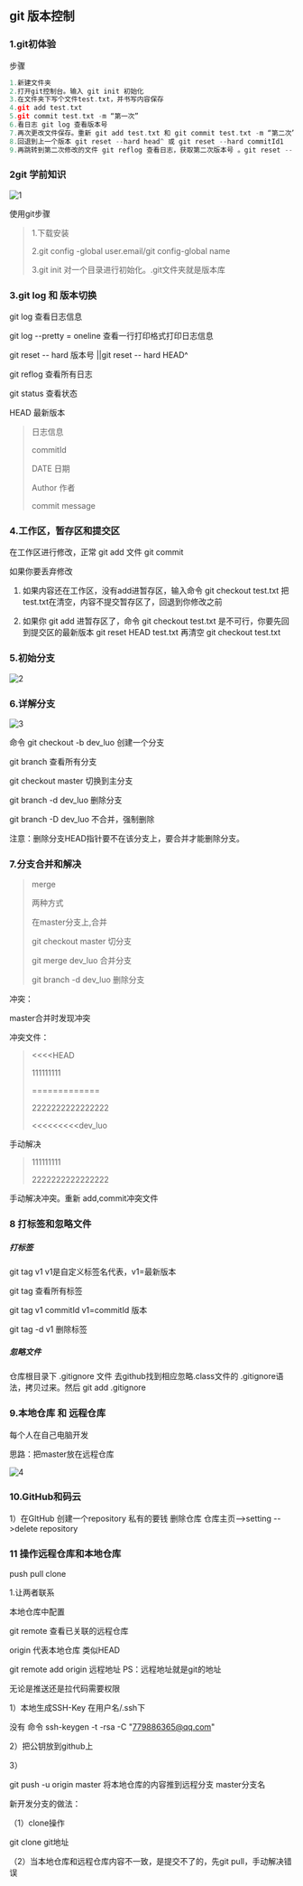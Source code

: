 ## git 版本控制

### 1.git初体验

步骤

```go
1.新建文件夹
2.打开git控制台。输入 git init 初始化  
3.在文件夹下写个文件test.txt，并书写内容保存
4.git add test.txt
5.git commit test.txt -m “第一次”
6.看日志 git log 查看版本号
7.再次更改文件保存。重新 git add test.txt 和 git commit test.txt -m “第二次” ，gitlog
8.回退到上一个版本 git reset --hard head^ 或 git reset --hard commitId1
9.再跳转到第二次修改的文件 git reflog 查看日志，获取第二次版本号 。git reset -- hard  commitId2

```

### 2git 学前知识

![1](.\1.png)

使用git步骤

> 1.下载安装
>
> 2.git config -global user.email/git config-global name
>
> 3.git init 对一个目录进行初始化。.git文件夹就是版本库

 

### 3.git log 和 版本切换

git log  查看日志信息

git log  --pretty = oneline  查看一行打印格式打印日志信息

git reset  -- hard 版本号  ||git reset  -- hard  HEAD^

git reflog 查看所有日志

git status  查看状态

HEAD 最新版本 



> 日志信息
>
> commitId
>
> DATE 日期
>
> Author  作者
>
> commit message

###  4.工作区，暂存区和提交区

在工作区进行修改，正常 git add 文件  git commit 

如果你要丢弃修改

1. 如果内容还在工作区，没有add进暂存区，输入命令 git checkout  test.txt 把test.txt在清空，内容不提交暂存区了，回退到你修改之前

2. 如果你 git  add   进暂存区了，命令 git checkout  test.txt 是不可行，你要先回到提交区的最新版本  git reset HEAD test.txt 再清空 git checkout  test.txt 

### 5.初始分支



![2](.\2.png)

### 6.详解分支



![3](.\3.png)

命令 git checkout -b dev_luo 创建一个分支

git branch 查看所有分支

git checkout master 切换到主分支

git branch -d dev_luo 删除分支  

git branch -D dev_luo 不合并，强制删除

注意：删除分支HEAD指针要不在该分支上，要合并才能删除分支。

### 7.分支合并和解决

> merge 
>
> 两种方式
>
> 在master分支上,合并
>
> git checkout master 切分支
>
> git merge dev_luo 合并分支
>
> git branch -d dev_luo 删除分支
>
> 

冲突：

master合并时发现冲突

冲突文件：

><<<<HEAD
>
>111111111
>
>=============
>
>2222222222222222
>
><<<<<<<<<dev_luo

手动解决

> 111111111
>
> 2222222222222222

手动解决冲突。重新 add,commit冲突文件

### 8 打标签和忽略文件

##### 打标签

git tag v1   v1是自定义标签名代表，v1=最新版本

git tag 查看所有标签

git tag  v1 commitId   v1=commitId 版本

git tag -d v1 删除标签

 ##### 忽略文件

仓库根目录下  .gitignore 文件 去github找到相应忽略.class文件的 .gitignore语法，拷贝过来。然后 git add  .gitignore

### 9.本地仓库 和 远程仓库

每个人在自己电脑开发

思路：把master放在远程仓库

![4](.\4.png)

### 10.GitHub和码云

1）在GItHub 创建一个repository 私有的要钱 删除仓库  仓库主页-->setting -->delete repository 

### 11 操作远程仓库和本地仓库

push pull clone

1.让两者联系

本地仓库中配置

git remote 查看已关联的远程仓库

origin 代表本地仓库 类似HEAD

git remote add origin  远程地址    PS：远程地址就是git的地址

无论是推送还是拉代码需要权限

1）本地生成SSH-Key 在用户名/.ssh下

没有 命令 ssh-keygen -t -rsa  -C "779886365@qq.com"

2）把公钥放到github上

3）

git push -u origin master 将本地仓库的内容推到远程分支 master分支名



新开发分支的做法：

（1）clone操作

git clone git地址

（2）当本地仓库和远程仓库内容不一致，是提交不了的，先git pull，手动解决错误



